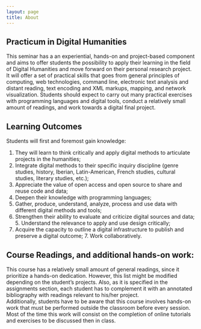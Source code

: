 ```yaml
---
layout: page
title: About
---
```


## Practicum in Digital Humanities  
This seminar has a an experiential, hands-on and project-based component and aims to offer students the possibility to apply their learning in the field of Digital Humanities and move forward on their personal research project. It will offer a set of practical skills that goes from general principles of computing, web technologies, command line, electronic text analysis and distant reading, text encoding and XML markups, mapping, and network visualization. Students should expect to carry out many practical exercises with programming languages and digital tools, conduct a relatively small amount of readings, and work towards a digital final project.  
 
## Learning Outcomes 
Students will first and foremost gain knowledge: 
1. They will learn to think critically and apply digital methods to articulate projects in the humanities; 
2. Integrate digital methods to their specific inquiry discipline (genre studies, history, Iberian, Latin-American, French studies, cultural studies, literary studies, etc.); 
3. Appreciate the value of open access and open source to share and reuse code and data;
4. Deepen their knowledge with programming languages; 
5. Gather, produce, understand, analyze, process and use data with different digital methods and tools; 
6. Strengthen their ability to evaluate and criticize digital sources and data; 5. Understand the relevance to apply and use design critically;
7. Acquire the capacity to outline a digital infrastructure to publish and preserve a digital outcome; 7. Work collaboratively.  
 
## Course Readings, and additional hands-on work:  
This course has a relatively small amount of general readings, since it prioritize a hands-on dedication. However, this list might be modified depending on the student’s projects. Also, as it is specified in the assignments section, each student has to complement it with an annotated bibliography with readings relevant to his/her project.  
Additionally, students have to be aware that this course involves hands-on work that must be performed outside the classroom before every session. Most of the time this work will consist on the completion of online tutorials and exercises to be discussed then in class. 

